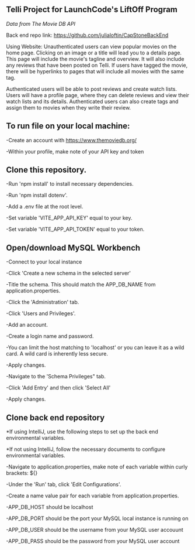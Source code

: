 Telli
Project for LaunchCode's LiftOff Program
-
*Data from The Movie DB API*

Back end repo link: https://github.com/julialoftin/CapStoneBackEnd


Using Website:
Unauthenticated users can view popular movies on the home page. Clicking on an image or a title will lead you to a details page.
This page will include the movie's tagline and overview. It will also include any reviews that have been posted on Telli. If users have tagged the movie,
there will be hyperlinks to pages that will include all movies with the same tag.


Authenticated users will be able to post reviews and create watch lists. Users will have a profile page, where they can delete reviews
and view their watch lists and its details. Authenticated users can also create tags and assign them to movies when they write their review.


To run file on your local machine:
-

-Create an account with https://www.themoviedb.org/

-Within your profile, make note of your API key and token


Clone this repository.
-

-Run 'npm install' to install necessary dependencies.

-Run 'npm install dotenv'.

-Add a .env file at the root level.

-Set variable 'VITE_APP_API_KEY' equal to your key.

-Set variable 'VITE_APP_API_TOKEN' equal to your token.


Open/download MySQL Workbench
-
-Connect to your local instance

-Click 'Create a new schema in the selected server'

-Title the schema. This should match the APP_DB_NAME from application.properties.

-Click the 'Administration' tab.

-Click 'Users and Privileges'.

-Add an account.

  -Create a login name and password.
  
  -You can limit the host matching to 'localhost' or you can leave it as a wild card. A wild card is inherently less secure.
  
  -Apply changes.
  
-Navigate to the 'Schema Privileges" tab.

-Click 'Add Entry' and then click 'Select All'

-Apply changes.


Clone back end repository
-
*If using IntelliJ, use the following steps to set up the back end environmental variables.

*If not using IntelliJ, follow the necessary documents to configure environmental variables.

-Navigate to application.properties, make note of each variable within curly brackets: ${}

-Under the 'Run' tab, click 'Edit Configurations'.

-Create a name value pair for each variable from application.properties.

  -APP_DB_HOST should be localhost
  
  -APP_DB_PORT should be the port your MySQL local instance is running on
  
  -APP_DB_USER should be the username from your MySQL user accouunt
  
  -APP_DB_PASS should be the password from your MySQL user account
  
